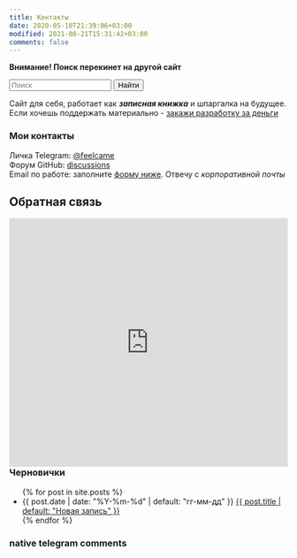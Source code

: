 ```yaml
---
title: Контакты
date: 2020-05-10T21:39:06+03:00
modified: 2021-08-21T15:31:42+03:00
comments: false
---
```


**Внимание! Поиск перекинет на другой сайт**
<form name="search" method="get" target="_blank" action="https://github.com/Feelcame/linker.pp.ua/search">
<input type="search" name="q" placeholder="Поиск">
<button type="submit">Найти</button> 
</form>

Сайт для себя, работает как ***записная книжка*** и шпаргалка на будущее.  
Если хочешь поддержать материально - [закажи разработку за деньги](#обратная-связь)

### Мои контакты 
Личка Telegram: [@feelcame](https://t.me/feelcame)  
Форум GitHub: [discussions](https://github.com/Feelcame/feelcame.github.io/discussions)  
Email по работе: заполните [форму ниже](#обратная-связь). Отвечу с _корпоративной почты_

## Обратная связь
<iframe src="https://formstruct.ru/form/6177bc223910cc59358b456d" width="100%" height="450" align="left" style="position:relative;" frameborder="0" scrolling="yes" markdown="0">Frame error</iframe>

### Черновички
<ul reversed="reversed">
{% for post in site.posts %}
  <li>
    {{ post.date | date: "%Y-%m-%d" | default: "гг-мм-дд" }} 
      <a href="{{ post.url | prepend: site.baseurl }}">
        {{ post.title | default: "Новая запись" }}
      </a>
  </li>
{% endfor %}
</ul>

### native telegram comments
<script async src="https://telegram.org/js/telegram-widget.js?14" data-telegram-discussion="rf_art/807" data-comments-limit="5"></script>
